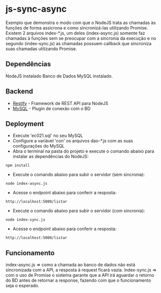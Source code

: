 # js-sync-async
Exemplo que demonstra o modo com que o NodeJS trata as chamadas às funções de forma assícrona e como sincronizá-las utilizando Promise.
Existem 2 arquivos index-*.js, um deles (index-async.js) somente faz chamadas à funções sem se preocupar com a sincronia da execução e no segundo (index-sync.js) as chamadas possuem callback que sincroniza suas chamadas utilizando Promise.

## Dependências
NodeJS instalado
Banco de Dados MySQL instalado.

## Backend
* [Restify](http://expressjs.com/) - Framework de REST API para NodeJS
* [MySQL](https://www.npmjs.com/package/mysql) - Plugin de conexão com o BD

## Deployment
* Execute 'ec021.sql' no seu MySQL
* Configure a variável 'con' os arquivos dao-*.js com as suas configurações do MySQL
* Abra o terminal na pasta do projeto e execute o comando abaixo para instalar as dependências do NodeJS:
```
npm install
```
* Execute o comando abaixo para subir o servidor (sem sincronia):
```
node index-async.js
```
* Acesse o endpoint abaixo para conferir a resposta:
```
http://localhost:5000/listar
```

* Execute o comando abaixo para subir o servidor (com sincronia):
```
node index-sync.js
```
* Acesse o endpoint abaixo para conferir a resposta:
```
http://localhost:5000/listar
```

## Funcionamento
index-async.js => como a chamada ao banco de dados não está sincronizada com a API, a resposta à request ficará vazia.
index-sync.js => com o uso de Promise o sistema garante que a API irá aguardar o retorno do BD antes de retornar a response, fazendo com que o funcionamento seja o esperado.